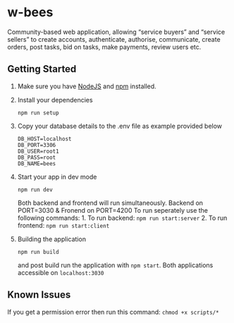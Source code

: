 # w-bees

Community-based web application, allowing “service buyers” and “service sellers” to create accounts, authenticate, authorise, communicate, create orders, post tasks, bid on tasks, make payments, review users etc.



## Getting Started

1. Make sure you have [NodeJS](https://nodejs.org/) and [npm](https://www.npmjs.com/) installed.
2. Install your dependencies

    ```
    npm run setup
    ```

3. Copy your database details to the .env file as example provided below
    ```
    DB_HOST=localhost
    DB_PORT=3306    
    DB_USER=root1
    DB_PASS=root
    DB_NAME=bees
    ```
4. Start your app in dev mode

    ```
    npm run dev
    ```
    Both backend and frontend will run simultaneously. Backend on PORT=3030 & Fronend on PORT=4200
    To run seperately use the following commands:
        1. To run backend: `npm run start:server`
        2. To run frontend: `npm run start:client`

5. Building the application
    ```
    npm run build
    ```
    and post build run the application with `npm start`. Both applications accessible on `localhost:3030`

## Known Issues

If you get a permission error then run this command:
    ```
    chmod +x scripts/*
    ```
